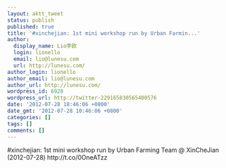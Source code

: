 ```yaml
---
layout: aktt_tweet
status: publish
published: true
title: '#xinchejian: 1st mini workshop run by Urban Farmin...'
author:
  display_name: Lio李欧
  login: lionello
  email: lio@lunesu.com
  url: http://lunesu.com/
author_login: lionello
author_email: lio@lunesu.com
author_url: http://lunesu.com/
wordpress_id: 6928
wordpress_url: http://twitter-229165830565400576
date: '2012-07-28 18:46:06 +0800'
date_gmt: '2012-07-28 10:46:06 +0800'
categories: []
tags: []
comments: []
---
```

<p>#xinchejian: 1st mini workshop run by Urban Farming Team @ XinCheJian (2012-07-28)  http://t.co/0OneATzz</p>

